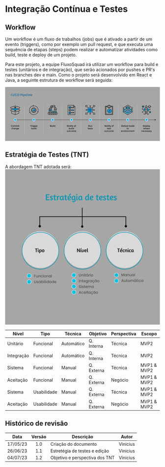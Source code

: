# Integração Contínua e Testes

## Workflow
Um workflow é um fluxo de trabalhos (jobs) que é ativado a partir de um evento (triggers), como por exemplo um pull request, e que executa uma sequência de etapas (steps) podem realizar e automatizar atividades como build, teste e deploy de um projeto.

Para este projeto, a equipe FluxoSquad irá utilizar um workflow para build e testes (unitários e de integração), que serão acionados por pushes e PR's nas branches dev e main.
Como o projeto será desenvolvido em React e Java, a seguinte estrutura de workflow será seguida:

![CI Workflow](./img/CI_Workflow.png)

## Estratégia de Testes (TNT)
A abordagem TNT adotada será:          
![Estratégia de testes](./img/EstrategiaTestes.png)

| Nível      | Tipo        | Técnica    | Objetivo   | Perspectiva | Escopo      |
| ---------- | ----------- | ---------- | ---------- | ----------- | ----------- |
| Unitário   | Funcional   | Automático | Q. Interna | Técnica     | MVP2        |
| Integração | Funcional   | Automático | Q. Interna | Técnica     | MVP2        |
| Sistema    | Funcional   | Manual     | Q. Externa | Técnica     | MVP1 & MVP2 |
| Aceitação  | Funcional   | Manual     | Q. Externa | Negócio     | MVP1 & MVP2 |
| Sistema    | Usabilidade | Manual     | Q. Externa | Técnica     | MVP1 & MVP2 |
| Aceitação  | Usabilidade | Manual     | Q. Externa | Negócio     | MVP1 & MVP2 |

## Histórico de revisão

|   Data   | Versão | Descrição                      | Autor    |
| :------: | :----: | ------------------------------ | -------- |
| 17/05/23 |  1.0   | Criação do documento           | Vinicius |
| 26/06/23 |  1.1   | Estretégia de testes e edição  | Vinicius |
| 04/07/23 |  1.2   | Objetivo e perspectiva dos TNT | Vinicius |
